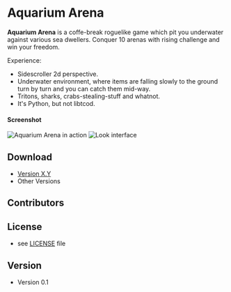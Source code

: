 Aquarium Arena
======
**Aquarium Arena** is a coffe-break roguelike game which pit you underwater against various sea dwellers.
  Conquer 10 arenas with rising challenge and win your freedom.

Experience:
* Sidescroller 2d perspective.
* Underwater environment, where items are falling slowly to the ground turn by turn and you can catch them mid-way.
* Tritons, sharks, crabs-stealing-stuff and whatnot.
* It's Python, but not libtcod.

#### Screenshot
![Aquarium Arena in action](http://i.imgur.com/8cDcTjD.png "screenshot")
![Look interface](http://i.imgur.com/khhtRmN.png "screenshot")

## Download
* [Version X.Y](https://github.com/username/sw-name/archive/master.zip)
* Other Versions

## Contributors

## License
* see [LICENSE](https://github.com/username/sw-name/blob/master/LICENSE.md) file

## Version
* Version 0.1